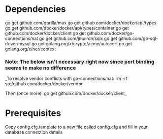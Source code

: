 # Dependencies
go get github.com/gorilla/mux
go get github.com/docker/docker/api/types 
go get github.com/docker/docker/api/types/container
go get github.com/docker/docker/client
go get github.com/docker/go-connections/nat
go get github.com/jmoiron/sqlx
go get github.com/go-sql-driver/mysql
go get golang.org/x/crypto/acme/autocert
go get golang.org/x/net/context

### Note: The below isn't necessary right now since port binding seems to make no difference
_To resolve vendor conflicts with go-connections/nat:
rm -rf src/github.com/docker/docker/vendor

Then (once more):
go get github.com/docker/docker/client_

# Prerequisites
Copy config.cfg.template to a new file called config.cfg and fill in your database connection details
